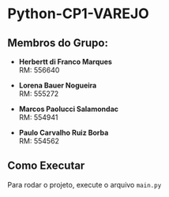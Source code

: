 # Python-CP1-VAREJO

## Membros do Grupo:

- **Herbertt di Franco Marques**  
  RM: 556640

- **Lorena Bauer Nogueira**  
  RM: 555272

- **Marcos Paolucci Salamondac**  
  RM: 554941

- **Paulo Carvalho Ruiz Borba**  
  RM: 554562

## Como Executar

Para rodar o projeto, execute o arquivo `main.py`
